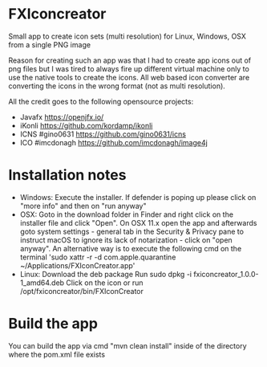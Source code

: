 # FXIconcreator
Small app to create icon sets (multi resolution) for Linux, Windows, OSX from a single PNG image

Reason for creating such an app was that I had to create app icons out of png files but I was tired to always fire up different virtual machine only to use the native tools to create the icons. All web based icon converter are converting the icons in the wrong format (not as multi resolution).

All the credit goes to the following opensource projects:
- Javafx https://openjfx.io/
- iKonli https://github.com/kordamp/ikonli
- ICNS #gino0631 https://github.com/gino0631/icns
- ICO #imcdonagh https://github.com/imcdonagh/image4j

# Installation notes
- Windows: Execute the installer. If defender is poping up please click on "more info" and then on "run anyway"
- OSX: Goto in the download folder in Finder and right click on the installer file and click "Open". On OSX 11.x open the app and afterwards goto system settings - general tab in the Security & Privacy pane to instruct macOS to ignore its lack of notarization - click on "open anyway". An alternative way is to execute the following cmd on the terminal 'sudo xattr -r -d com.apple.quarantine ~/Applications/FXIconCreator.app'
- Linux:
Download the deb package
Run sudo dpkg -i fxiconcreator_1.0.0-1_amd64.deb
Click on the icon or run /opt/fxiconcreator/bin/FXIconCreator

# Build the app
You can build the app via cmd "mvn clean install" inside of the directory where the pom.xml file exists
